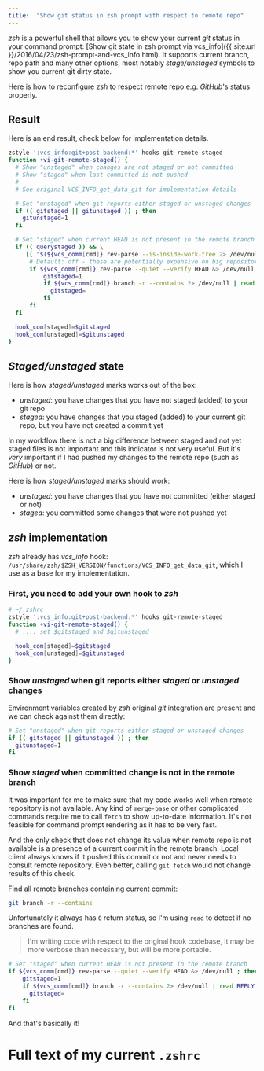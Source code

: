 ```yaml
---
title:  "Show git status in zsh prompt with respect to remote repo"
---
```


*zsh* is a powerful shell that allows you to show your current *git* status in your command prompt: [Show git state in zsh prompt via vcs_info]({{ site.url }}/2016/04/23/zsh-prompt-and-vcs_info.html). It supports current branch, repo path and many other options, most notably *stage/unstaged* symbols to show you current git dirty state.

Here is how to reconfigure *zsh* to respect remote repo e.g. *GitHub*'s status properly.

<!--more-->

## Result

Here is an end result, check below for implementation details.

```sh
zstyle ':vcs_info:git+post-backend:*' hooks git-remote-staged
function +vi-git-remote-staged() {
  # Show "unstaged" when changes are not staged or not committed
  # Show "staged" when last committed is not pushed
  #
  # See original VCS_INFO_get_data_git for implementation details

  # Set "unstaged" when git reports either staged or unstaged changes
  if (( gitstaged || gitunstaged )) ; then
    gitunstaged=1
  fi

  # Set "staged" when current HEAD is not present in the remote branch
  if (( querystaged )) && \
     [[ "$(${vcs_comm[cmd]} rev-parse --is-inside-work-tree 2> /dev/null)" == 'true' ]] ; then
      # Default: off - these are potentially expensive on big repositories
      if ${vcs_comm[cmd]} rev-parse --quiet --verify HEAD &> /dev/null ; then
          gitstaged=1
          if ${vcs_comm[cmd]} branch -r --contains 2> /dev/null | read REPLY ; then
            gitstaged=
          fi
      fi
  fi

  hook_com[staged]=$gitstaged
  hook_com[unstaged]=$gitunstaged
}
```

## *Staged/unstaged* state

Here is how *staged/unstaged* marks works out of the box:

  - *unstaged*: you have changes that you have not staged (added) to your git repo
  - *staged*: you have changes that you staged (added) to your current git repo, but you have not created a commit yet

In my workflow there is not a big difference between staged and not yet staged files is not important and this indicator is not very useful. But it's *very* important if I had pushed my changes to the remote repo (such as *GitHub*) or not.

Here is how *staged/unstaged* marks should work:

  - *unstaged*: you have changes that you have not committed (either staged or not)
  - *staged*: you committed some changes that were not pushed yet

## *zsh* implementation

*zsh* already has *vcs_info* hook: `/usr/share/zsh/$ZSH_VERSION/functions/VCS_INFO_get_data_git`, which I use as a base for my implementation.

### First, you need to add your own hook to *zsh*

```sh
# ~/.zshrc
zstyle ':vcs_info:git+post-backend:*' hooks git-remote-staged
function +vi-git-remote-staged() {
  # .... set $gitstaged and $gitunstaged

  hook_com[staged]=$gitstaged
  hook_com[unstaged]=$gitunstaged
}
```

### Show *unstaged* when git reports either *staged* or *unstaged* changes

Environment variables created by *zsh* original *git* integration are present and we can check against them directly:

```sh
# Set "unstaged" when git reports either staged or unstaged changes
if (( gitstaged || gitunstaged )) ; then
  gitunstaged=1
fi
```

### Show *staged* when committed change is not in the remote branch

It was important for me to make sure that my code works well when remote repository is not available. Any kind of `merge-base` or other complicated commands require me to call `fetch` to show up-to-date information. It's not feasible for command prompt rendering as it has to be very fast.

And the only check that does not change its value when remote repo is not available is a presence of a current commit in the remote branch. Local client always knows if it pushed this commit or not and never needs to consult remote repository. Even better, calling `git fetch` would not change results of this check.

Find all remote branches containing current commit:

```sh
git branch -r --contains
```

Unfortunately it always has `0` return status, so I'm using `read` to detect if no branches are found.

> I'm writing code with respect to the original hook codebase, it may be more verbose than necessary, but will be more portable.

```sh
# Set "staged" when current HEAD is not present in the remote branch
if ${vcs_comm[cmd]} rev-parse --quiet --verify HEAD &> /dev/null ; then
    gitstaged=1
    if ${vcs_comm[cmd]} branch -r --contains 2> /dev/null | read REPLY ; then
      gitstaged=
    fi
fi
```

And that's basically it!

# Full text of my current `.zshrc`

<script src="https://gist.github.com/timothybasanov/87df55aad8ca8afe40d2.js"></script>
